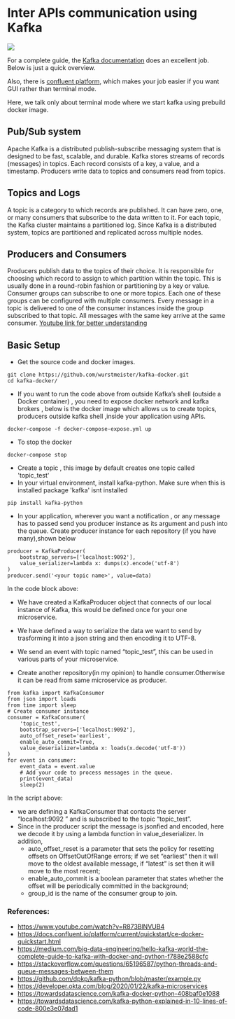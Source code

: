 # Inter APIs communication using Kafka
![](https://github.com/ashcode028/Kafka_setup/blob/2527475449c7a53334c3e982204e6cea4b0d4bb1/kakfa.jpg)

For a complete guide, the [Kafka documentation](https://kafka.apache.org/documentation.html) does an excellent job. Below is just a quick overview.

Also, there is [confluent platform](https://docs.confluent.io/platform/current/quickstart/ce-docker-quickstart.html), which makes your job easier if you want GUI rather than terminal mode.

Here, we talk only about terminal mode where we start kafka using prebuild docker image.

## Pub/Sub system
Apache Kafka is a distributed publish-subscribe messaging system that is designed to be fast, scalable, and durable.
Kafka stores streams of records (messages) in topics. Each record consists of a key, a value, and a timestamp.
Producers write data to topics and consumers read from topics.
## Topics and Logs
A topic is a category to which records are published. It can have zero, one, or many consumers that subscribe to the data written to it.
For each topic, the Kafka cluster maintains a partitioned log. Since Kafka is a distributed system, topics are partitioned and replicated across multiple nodes.
## Producers and Consumers
Producers publish data to the topics of their choice. It is responsible for choosing which record to assign to which partition within the topic. This is usually done in a round-robin fashion or partitioning by a key or value.
Consumer groups can subscribe to one or more topics. Each one of these groups can be configured with multiple consumers.
Every message in a topic is delivered to one of the consumer instances inside the group subscribed to that topic. All messages with the same key arrive at the same consumer.
[Youtube link for better understanding](https://www.youtube.com/watch?v=R873BlNVUB4)
## Basic Setup
- Get the source code and docker images.
```
git clone https://github.com/wurstmeister/kafka-docker.git 
cd kafka-docker/
```
- If you want to run the code above from outside Kafka’s shell (outside a Docker container) , you need to expose docker network and kafka brokers , below is the docker image which allows us to create topics, producers outside kafka shell ,inside your application using APIs.
```
docker-compose -f docker-compose-expose.yml up
```
- To stop the docker
```
docker-compose stop
```
- Create a topic , this image by default creates one topic called 'topic_test'
- In your virtual environment, install kafka-python. Make sure when this is installed package 'kafka' isnt installed
```
pip install kafka-python
```
- In your application, wherever you want a notification , or any message has to passed send you producer instance as its argument and push into the queue. Create producer instance for each repository (if you have many),shown below
```
producer = KafkaProducer(
    bootstrap_servers=['localhost:9092'],
    value_serializer=lambda x: dumps(x).encode('utf-8')
)
producer.send('<your topic name>', value=data)
```
In the code block above:
- We have created a KafkaProducer object that connects of our local instance of Kafka, this would be defined once for your one microservice.
- We have defined a way to serialize the data we want to send by trasforming it into a json string and then encoding it to UTF-8.
- We send an event  with topic named “topic_test”, this can be used in various parts of your microservice.

- Create another repository(in my opinion) to handle consumer.Otherwise it can be read from same microservice as producer. 
```
from kafka import KafkaConsumer
from json import loads
from time import sleep
# Create consumer instance
consumer = KafkaConsumer(
    'topic_test',
    bootstrap_servers=['localhost:9092'],
    auto_offset_reset='earliest',
    enable_auto_commit=True,
    value_deserializer=lambda x: loads(x.decode('utf-8'))
)
for event in consumer:
    event_data = event.value
    # Add your code to process messages in the queue.
    print(event_data)
    sleep(2)
```
In the script above:
- we are defining a KafkaConsumer that contacts the server “localhost:9092 ” and is subscribed to the topic “topic_test”. 
- Since in the producer script the message is jsonfied and encoded, here we decode it by using a lambda function in value_deserializer. In addition,
    - auto_offset_reset is a parameter that sets the policy for resetting offsets on OffsetOutOfRange errors; if we set “earliest” then it will move to the oldest available message, if “latest” is set then it will move to the most recent;
    - enable_auto_commit is a boolean parameter that states whether the offset will be periodically committed in the background;
    - group_id is the name of the consumer group to join.
### References:
- https://www.youtube.com/watch?v=R873BlNVUB4
- https://docs.confluent.io/platform/current/quickstart/ce-docker-quickstart.html
- https://medium.com/big-data-engineering/hello-kafka-world-the-complete-guide-to-kafka-with-docker-and-python-f788e2588cfc
- https://stackoverflow.com/questions/65196587/python-threads-and-queue-messages-between-them
- https://github.com/dpkp/kafka-python/blob/master/example.py
- https://developer.okta.com/blog/2020/01/22/kafka-microservices
- https://towardsdatascience.com/kafka-docker-python-408baf0e1088
- https://towardsdatascience.com/kafka-python-explained-in-10-lines-of-code-800e3e07dad1

